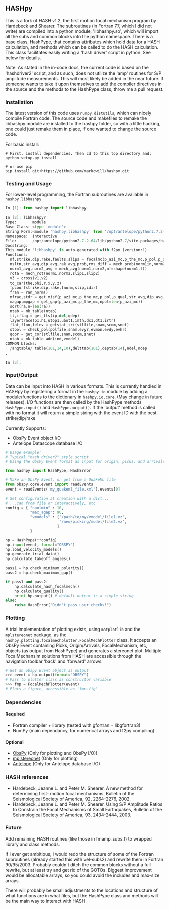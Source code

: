 HASHpy
------

This is a fork of HASH v1.2, the first motion focal mechanism program by Hardebeck and Shearer. The subroutines (in Fortran 77, which I did not write) are compiled into a python module, 'libhashpy.so', which will import all the subs and common blocks into the python namespace. There is a base class, HashPype, that contains attributes which hold data for a HASH calculation, and methods which can be called to do the HASH calculation. This class facilitates easily writing a 'hash driver' script in python. See below for details.

Note: As stated in the in-code docs,  the current code is based on the 'hashdriver2' script, and as such, does not utilize the 'amp' routines for S/P amplitude measurements. This will most likely be added in the near future. If someone wants to take it upon themselves to add the compiler directives in the source and the methods to the HashPype class, throw me a pull request.

### Installation

The latest version of this code uses `numpy.distutils`, which can nicely compile Fortran code. The source code and makefiles to remake the libhashpy module are installed to the hashpy folder, so with a little hacking, one could just remake them in place, if one wanted to change the source code.

For basic install:

```shell
# First, install dependencies. Then cd to this top directory and:
python setup.py install

# or use pip
pip install git+https://github.com/markcwill/hashpy.git

```

### Testing and Usage

For lower-level programming, the Fortran subroutines are available in `hashpy.libhashpy`

```python
In [1]: from hashpy import libhashpy

In [2]: libhashpy?
Type:       module
Base Class: <type 'module'>
String Form:<module 'hashpy.libhashpy' from '/opt/antelope/python2.7.2-64/lib/python2.7/site-packages/hashpy/libhashpy.so'>
Namespace:  Interactive
File:       /opt/antelope/python2.7.2-64/lib/python2.7/site-packages/hashpy/libhashpy.so
Docstring:
This module 'libhashpy' is auto-generated with f2py (version:1).
Functions:
  nf,strike,dip,rake,faults,slips = focalmc(p_azi_mc,p_the_mc,p_pol,p_qual,nmc,dang,maxout,nextra,ntotal,npsta=len(p_pol))
  nsltn,str_avg,dip_avg,rak_avg,prob,rms_diff = mech_prob(norm1in,norm2in,cangle,prob_max,nf=shape(norm1in,1))
  norm1_avg,norm2_avg = mech_avg(norm1,norm2,nf=shape(norm1,1))
  rota = mech_rot(norm1,norm2,slip1,slip2)
  v3 = cross(v1,v2)
  to_car(the,phi,r,x,y,z)
  fpcoor(strike,dip,rake,fnorm,slip,idir)
  fran = ran_norm()
  mfrac,stdr = get_misf(p_azi_mc,p_the_mc,p_pol,p_qual,str_avg,dip_avg,rak_avg,npol=len(p_azi_mc))
  magap,mpgap = get_gap(p_azi_mc,p_the_mc,npol=len(p_azi_mc))
  sort(ra,n=len(ra))
  ntab = mk_table(ntab)
  tt,iflag = get_tts(ip,del,qdep)
  layertrace(p1,h1,utop1,ubot1,imth,dx1,dt1,irtr)
  flat,flon,felev = getstat_tri(stlfile,snam,scom,snet)
  stpol = check_pol(polfile,snam,evyr,evmon,evdy,evhr)
  qcor = get_cor(stlfile,snam,scom,snet)
  ntab = mk_table_add(ind,vmodel)
COMMON blocks:
  /angtable/ table(101,14,10),delttab(101),deptab(14),ndel,ndep
.

In [3]: 
```

### Input/Output

Data can be input into HASH in various formats. This is currently handled in HASHpy by registering a format in the `hashpy.io` module by adding a module/functions to the dictionary in `hashpy.io.core`. (May change in future releases). I/O functions are then called by the HashPype methods `HashPype.input()` and `HashPype.output()`. If the 'output' method is called with no format it will return a simple string with the event ID with the best strike/dip/rake

Currently Supports:
* ObsPy Event object I/O
* Antelope Datascope database I/O

```python
# Usage example:
# Typical "hash_driver2" style script
# Using the ObsPy Event format as input for origin, picks, and arrivals

from hashpy import HashPype, HashError

# Make an ObsPy Event, or get from a QuakeML file
from obspy.core.event import readEvents
event = readEvents('my_quakeml_file.xml').events[0]

# Set configuration at creation with a dict...
# ...can from file or interactively, etc
config = { "npolmin" : 10,
           "max_agap": 90,
           "vmodels" : ['/path/to/my/vmodel/file1.vz', 
                        '/new/picking/model/file2.vz',
                       ] 
           }

hp = HashPype(**config)
hp.input(event, format="OBSPY")
hp.load_velocity_models()
hp.generate_trial_data()
hp.calculate_takeoff_angles()

pass1 = hp.check_minimum_polarity()
pass2 = hp.check_maximum_gap()

if pass1 and pass2:
    hp.calculate_hash_focalmech()
    hp.calculate_quality()
    print hp.output() # default output is a simple string
else:
    raise HashError("Didn't pass user checks!")

```

### Plotting

A trial implementation of plotting exists, using `matplotlib` and the `mplstereonet` package, as the  `hashpy.plotting.focalmechplotter.FocalMechPlotter` class. It accepts an ObsPy Event containing Picks, Origin/Arrivals, FocalMechanism, etc, objects (as output from HashPype) and generates a stereonet plot. Multiple FocalMechansim solutions from HASH are accessible through the navigation toolbar 'back' and 'forward' arrows.

```python
# Get an obspy Event object as output
>>> event = hp.output(format="OBSPY")
# Pass to plotter class as constructor variable
>>> fmp = FocalMechPlotter(event)
# Plots a figure, accessible as 'fmp.fig'
```

### Dependencies

#### Required
* Fortran compiler + library (tested with gfortran + libgfortran3)
* NumPy (main dependancy, for numerical arrays and f2py compiling)

#### Optional
* [ObsPy](https://github.com/obspy/obspy.git) (Only for plotting and ObsPy I/O))
* [mplstereonet](https://github.com/joferkington/mplstereonet.git) (Only for plotting)
* [Antelope](http://www.brtt.com) (Only for Antelope database I/O)

### HASH references

* Hardebeck, Jeanne L. and Peter M. Shearer, A new method for determining first-
  motion focal mechanisms, Bulletin of the Seismological Society of America, 92,
  2264-2276, 2002.
* Hardebeck, Jeanne L. and Peter M. Shearer, Using S/P Amplitude Ratios to
  Constrain the Focal Mechanisms of Small Earthquakes, Bulletin of the
  Seismological Society of America, 93, 2434-2444, 2003.

### Future
Add remaining HASH routines (like those in fmamp_subs.f) to wrapped library and class methods.

If I ever get ambitious, I would redo the structure of some of the Fortran subroutines (already started this with vel-subs2) and rewrite them in Fortran 90/95/2003. Probably couldn't ditch the common blocks without a full rewrite, but at least try and get rid of the GOTOs. Biggest improvement would be allocatable arrays, so you could avoid the includes and max-size arrays.

There will probably be small adjustments to the locations and structure of what functions are in what files, but the HashPype class and methods will be the main way to interact with HASH.

